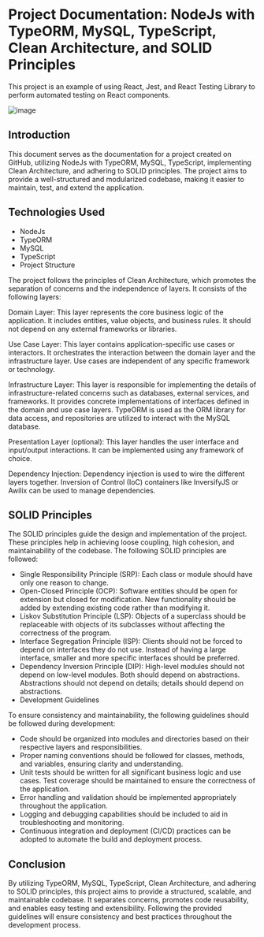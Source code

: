 # Project Documentation: NodeJs with TypeORM, MySQL, TypeScript, Clean Architecture, and SOLID Principles

This project is an example of using React, Jest, and React Testing Library to perform automated testing on React components.

![image](https://github.com/gabrieljob/react-jest/assets/45143271/8362ec0b-28a8-4066-b9da-5184fd1a5f03)

## Introduction
This document serves as the documentation for a project created on GitHub, utilizing NodeJs with TypeORM, MySQL, TypeScript, implementing Clean Architecture, and adhering to SOLID principles. 
The project aims to provide a well-structured and modularized codebase, making it easier to maintain, test, and extend the application.

## Technologies Used
- NodeJs
- TypeORM
- MySQL
- TypeScript
- Project Structure

The project follows the principles of Clean Architecture, which promotes the separation of concerns and the independence of layers. It consists of the following layers:

Domain Layer: This layer represents the core business logic of the application. It includes entities, value objects, and business rules. It should not depend on any external frameworks or libraries.

Use Case Layer: This layer contains application-specific use cases or interactors. It orchestrates the interaction between the domain layer and the infrastructure layer. Use cases are independent of any specific framework or technology.

Infrastructure Layer: This layer is responsible for implementing the details of infrastructure-related concerns such as databases, external services, and frameworks. It provides concrete implementations of interfaces defined in the domain and use case layers. TypeORM is used as the ORM library for data access, and repositories are utilized to interact with the MySQL database.

Presentation Layer (optional): This layer handles the user interface and input/output interactions. It can be implemented using any framework of choice.

Dependency Injection: Dependency injection is used to wire the different layers together. Inversion of Control (IoC) containers like InversifyJS or Awilix can be used to manage dependencies.

## SOLID Principles
The SOLID principles guide the design and implementation of the project. These principles help in achieving loose coupling, high cohesion, and maintainability of the codebase. The following SOLID principles are followed:

- Single Responsibility Principle (SRP): Each class or module should have only one reason to change.
- Open-Closed Principle (OCP): Software entities should be open for extension but closed for modification. New functionality should be added by extending existing code rather than modifying it.
- Liskov Substitution Principle (LSP): Objects of a superclass should be replaceable with objects of its subclasses without affecting the correctness of the program.
- Interface Segregation Principle (ISP): Clients should not be forced to depend on interfaces they do not use. Instead of having a large interface, smaller and more specific interfaces should be preferred.
- Dependency Inversion Principle (DIP): High-level modules should not depend on low-level modules. Both should depend on abstractions. Abstractions should not depend on details; details should depend on abstractions.
- Development Guidelines
  
To ensure consistency and maintainability, the following guidelines should be followed during development:

- Code should be organized into modules and directories based on their respective layers and responsibilities.
- Proper naming conventions should be followed for classes, methods, and variables, ensuring clarity and understanding.
- Unit tests should be written for all significant business logic and use cases. Test coverage should be maintained to ensure the correctness of the application.
- Error handling and validation should be implemented appropriately throughout the application.
- Logging and debugging capabilities should be included to aid in troubleshooting and monitoring.
- Continuous integration and deployment (CI/CD) practices can be adopted to automate the build and deployment process.

## Conclusion
By utilizing TypeORM, MySQL, TypeScript, Clean Architecture, and adhering to SOLID principles, this project aims to provide a structured, scalable, and maintainable codebase. It separates concerns, promotes code reusability, and 
enables easy testing and extensibility. Following the provided guidelines will ensure consistency and best practices throughout the development process.
